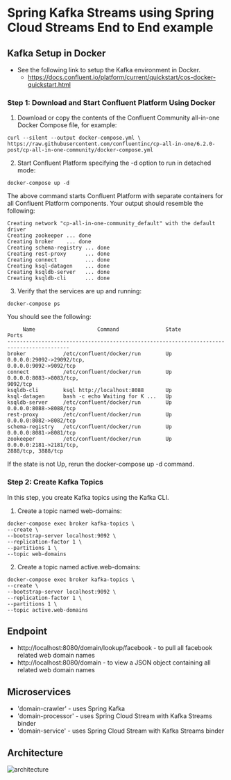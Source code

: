 # Spring Kafka Streams using Spring Cloud Streams End to End example

## Kafka Setup in Docker
- See the following link to setup the Kafka environment in Docker.
  - https://docs.confluent.io/platform/current/quickstart/cos-docker-quickstart.html
    
### Step 1: Download and Start Confluent Platform Using Docker
1. Download or copy the contents of the Confluent Community all-in-one Docker Compose file, for example:
```shell
curl --silent --output docker-compose.yml \
https://raw.githubusercontent.com/confluentinc/cp-all-in-one/6.2.0-post/cp-all-in-one-community/docker-compose.yml
```
2. Start Confluent Platform specifying the -d option to run in detached mode:
```shell
docker-compose up -d
```
The above command starts Confluent Platform with separate containers for all Confluent Platform components. Your output should resemble the following:
```shell
Creating network "cp-all-in-one-community_default" with the default driver
Creating zookeeper ... done
Creating broker    ... done
Creating schema-registry ... done
Creating rest-proxy      ... done
Creating connect         ... done
Creating ksql-datagen    ... done
Creating ksqldb-server   ... done
Creating ksqldb-cli      ... done
```
3. Verify that the services are up and running:
```shell
docker-compose ps
```
You should see the following:
```shell
     Name                    Command               State                Ports
------------------------------------------------------------------------------------------
broker            /etc/confluent/docker/run        Up      0.0.0.0:29092->29092/tcp,
0.0.0.0:9092->9092/tcp
connect           /etc/confluent/docker/run        Up      0.0.0.0:8083->8083/tcp,
9092/tcp
ksqldb-cli        ksql http://localhost:8088       Up
ksql-datagen      bash -c echo Waiting for K ...   Up
ksqldb-server     /etc/confluent/docker/run        Up      0.0.0.0:8088->8088/tcp
rest-proxy        /etc/confluent/docker/run        Up      0.0.0.0:8082->8082/tcp
schema-registry   /etc/confluent/docker/run        Up      0.0.0.0:8081->8081/tcp
zookeeper         /etc/confluent/docker/run        Up      0.0.0.0:2181->2181/tcp,
2888/tcp, 3888/tcp
```
If the state is not Up, rerun the docker-compose up -d command.

### Step 2: Create Kafka Topics
In this step, you create Kafka topics using the Kafka CLI.

1. Create a topic named web-domains:
```shell
docker-compose exec broker kafka-topics \
--create \
--bootstrap-server localhost:9092 \
--replication-factor 1 \
--partitions 1 \
--topic web-domains
```

2. Create a topic named active.web-domains:
```shell
docker-compose exec broker kafka-topics \
--create \
--bootstrap-server localhost:9092 \
--replication-factor 1 \
--partitions 1 \
--topic active.web-domains
```

## Endpoint
- http://localhost:8080/domain/lookup/facebook - to pull all facebook related web domain names
- http://localhost:8080/domain - to view a JSON object containing all related web domain names

## Microservices
- 'domain-crawler' - uses Spring Kafka
- 'domain-processor' - uses Spring Cloud Stream with Kafka Streams binder
- 'domain-service' - uses Spring Cloud Stream with Kafka Streams binder

## Architecture
![architecture](architecture.png)